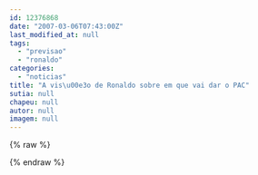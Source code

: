 ```yaml
---
id: 12376868
date: "2007-03-06T07:43:00Z"
last_modified_at: null
tags:
  - "previsao"
  - "ronaldo"
categories:
  - "noticias"
title: "A vis\u00e3o de Ronaldo sobre em que vai dar o PAC"
sutia: null
chapeu: null
autor: null
imagem: null
---
```

{% raw %}
<p> </p>
{% endraw %}